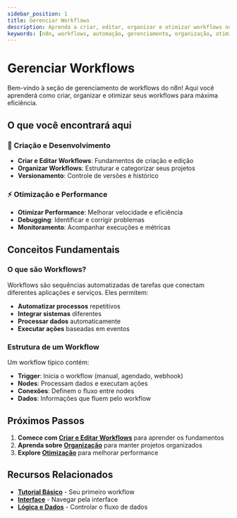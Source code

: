 ```yaml
---
sidebar_position: 1
title: Gerenciar Workflows
description: Aprenda a criar, editar, organizar e otimizar workflows no n8n
keywords: [n8n, workflows, automação, gerenciamento, organização, otimização]
---
```


# <IonicIcon name="git-branch-outline" size={32} color="#ea4b71" /> Gerenciar Workflows

Bem-vindo à seção de gerenciamento de workflows do n8n! Aqui você aprenderá como criar, organizar e otimizar seus workflows para máxima eficiência.

## O que você encontrará aqui

### 🚀 Criação e Desenvolvimento
- **Criar e Editar Workflows**: Fundamentos de criação e edição
- **Organizar Workflows**: Estruturar e categorizar seus projetos
- **Versionamento**: Controle de versões e histórico

### ⚡ Otimização e Performance
- **Otimizar Performance**: Melhorar velocidade e eficiência
- **Debugging**: Identificar e corrigir problemas
- **Monitoramento**: Acompanhar execuções e métricas

## Conceitos Fundamentais

### O que são Workflows?
Workflows são sequências automatizadas de tarefas que conectam diferentes aplicações e serviços. Eles permitem:
- **Automatizar processos** repetitivos
- **Integrar sistemas** diferentes
- **Processar dados** automaticamente
- **Executar ações** baseadas em eventos

### Estrutura de um Workflow
Um workflow típico contém:
- **Trigger**: Inicia o workflow (manual, agendado, webhook)
- **Nodes**: Processam dados e executam ações
- **Conexões**: Definem o fluxo entre nodes
- **Dados**: Informações que fluem pelo workflow

## Próximos Passos

1. **Comece com [Criar e Editar Workflows](./criar-editar)** para aprender os fundamentos
2. **Aprenda sobre [Organização](./organizar)** para manter projetos organizados
3. **Explore [Otimização](./otimizar)** para melhorar performance

## Recursos Relacionados

- **[Tutorial Básico](../tutorial-basico/primeiro-workflow)** - Seu primeiro workflow
- **[Interface](../interface/navegacao-editor-ui)** - Navegar pela interface
- **[Lógica e Dados](../../logica-e-dados)** - Controlar o fluxo de dados 